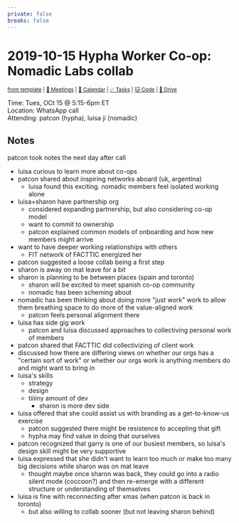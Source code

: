 ```yaml
---
private: false
breaks: false
---
```

# 2019-10-15 Hypha Worker Co-op: Nomadic Labs collab

<sup>[from template][template] | [:notebook: Meetings][meetings] | [:date: Calendar][calendar] | [:white_check_mark: Tasks][tasks] | [:cat: Code][gh] | [:open_file_folder: Drive][gdrive]</sup>

Time:      Tues, OCt 15 @ 5:15-6pm ET  
Location:  WhatsApp call  
Attending: patcon (hypha), luisa ji (nomadic)  

## Notes

patcon took notes the next day after call

- luisa curious to learn more about co-ops
- patcon shared about inspiring networks aboard (uk, argentina)
    - luisa found this exciting. nomadic members feel isolated working alone
- luisa+sharon have partnership org
    - considered expanding partnership, but also considering co-op model
    - want to commit to ownership
    - patcon explained common models of onboarding and how new members might arrive
- want to have deeper working relationships with others
    - FIT network of FACTTIC energized her
- patcon suggested a loose collab being a first step
- sharon is away on mat leave for a bit
- sharon is planning to be between places (spain and toronto)
    - sharon will be excited to meet spanish co-op community
    - nomadic has been scheming about
- nomadic has been thinking about doing more "just work" work to allow them breathing space to do more of the value-aligned work
    - patcon feels personal alignment there
- luisa has side gig work
    - patcon and luisa discussed approaches to collectiving personal work of members
- patcon shared that FACTTIC did collectivizing of client work
- discussed how there are differing views on whether our orgs has a "certain sort of work" or whether our orgs work is anything members do and might want to bring in
- luisa's skills
    - strategy
    - design
    - tiiiiny amount of dev
        - sharon is more dev side
- luisa offered that she could assist us with branding as a get-to-know-us exercise
    - patcon suggested there might be resistence to accepting that gift
    - hypha may find value in doing that ourselves
- patcon recognized that garry is one of our busiest members, so luisa's design skill might be very supportive
- luisa expressed that she didn't want to learn too much or make too many big decisions while sharon was on mat leave
    - thought maybe once sharon was back, they could go into a radio silent mode (coccoon?) and then re-emerge with a different structure or understanding of themselves
- luisa is fine with reconnecting after xmas (when patcon is back in toronto)
    - but also willing to collab sooner (but not leaving sharon behind)

<!-- Links: Important -->
[template]: https://link.hypha.coop/template
[meetings]: https://link.hypha.coop/meetings
[calendar]: https://link.hypha.coop/calendar
[tasks]:    https://link.hypha.coop/tasks
[gh]:       https://link.hypha.coop/gh
[gdrive]:   https://link.hypha.coop/gdrive

<!-- Links: Working Groups -->
[biz-wg]: https://link.hypha.coop/biz-wg
[fin-wg]: https://link.hypha.coop/fin-wg
[gov-wg]: https://link.hypha.coop/gov-wg
[ops-wg]: https://link.hypha.coop/ops-wg
